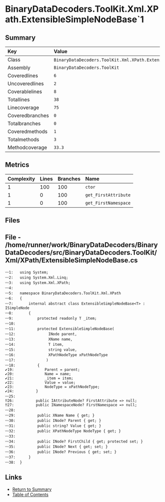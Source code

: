 ﻿# BinaryDataDecoders.ToolKit.Xml.XPath.ExtensibleSimpleNodeBase`1

## Summary

| Key             | Value                                                             |
| :-------------- | :---------------------------------------------------------------- |
| Class           | `BinaryDataDecoders.ToolKit.Xml.XPath.ExtensibleSimpleNodeBase`1` |
| Assembly        | `BinaryDataDecoders.ToolKit`                                      |
| Coveredlines    | `6`                                                               |
| Uncoveredlines  | `2`                                                               |
| Coverablelines  | `8`                                                               |
| Totallines      | `38`                                                              |
| Linecoverage    | `75`                                                              |
| Coveredbranches | `0`                                                               |
| Totalbranches   | `0`                                                               |
| Coveredmethods  | `1`                                                               |
| Totalmethods    | `3`                                                               |
| Methodcoverage  | `33.3`                                                            |

## Metrics

| Complexity | Lines | Branches | Name                 |
| :--------- | :---- | :------- | :------------------- |
| 1          | 100   | 100      | `ctor`               |
| 1          | 0     | 100      | `get_FirstAttribute` |
| 1          | 0     | 100      | `get_FirstNamespace` |

## Files

## File - /home/runner/work/BinaryDataDecoders/BinaryDataDecoders/src/BinaryDataDecoders.ToolKit/Xml/XPath/ExtensibleSimpleNodeBase.cs

```CSharp
〰1:   using System;
〰2:   using System.Xml.Linq;
〰3:   using System.Xml.XPath;
〰4:   
〰5:   namespace BinaryDataDecoders.ToolKit.Xml.XPath
〰6:   {
〰7:       internal abstract class ExtensibleSimpleNodeBase<T> : ISimpleNode
〰8:       {
〰9:           protected readonly T _item;
〰10:  
〰11:          protected ExtensibleSimpleNodeBase(
〰12:               INode parent,
〰13:               XName name,
〰14:               T item,
〰15:               string value,
〰16:               XPathNodeType xPathNodeType
〰17:              )
〰18:          {
✔19:              Parent = parent;
✔20:              Name = name;
✔21:              _item = item;
✔22:              Value = value;
✔23:              NodeType = xPathNodeType;
✔24:          }
〰25:  
‼26:          public IAttributeNode? FirstAttribute => null;
‼27:          public INamespaceNode? FirstNamespace => null;
〰28:  
〰29:          public XName Name { get; }
〰30:          public INode? Parent { get; }
〰31:          public string? Value { get; }
〰32:          public XPathNodeType NodeType { get; }
〰33:  
〰34:          public INode? FirstChild { get; protected set; }
〰35:          public INode? Next { get; set; }
〰36:          public INode? Previous { get; set; }
〰37:      }
〰38:  }
```

## Links

* [Return to Summary](Summary.md)
* [Table of Contents](../TOC.md)

